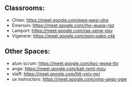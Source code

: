 Classrooms:
---

- Chien: https://meet.google.com/ewp-ewsj-ohg
- Emerson: https://meet.google.com/rho-wusw-rgz 
- Lamport: https://meet.google.com/raa-senw-gsv
- Vigenere: https://meet.google.com/gsm-oakp-ckk

Other Spaces:
---

- alum scrum: https://meet.google.com/koc-wpea-ttx 
- ange: https://meet.google.com/kah-ixmt-mzu
- staff: https://meet.google.com/htt-yeiy-mrj
- ux instructors: https://meet.google.com/vmp-uego-ogw